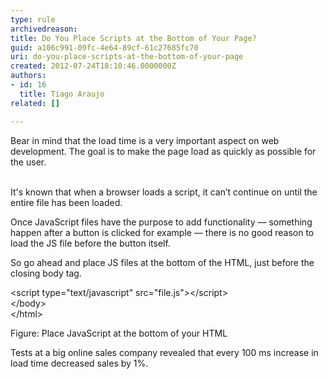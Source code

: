 ```yaml
---
type: rule
archivedreason: 
title: Do You Place Scripts at the Bottom of Your Page?
guid: a106c991-09fc-4e64-89cf-61c27685fc70
uri: do-you-place-scripts-at-the-bottom-of-your-page
created: 2012-07-24T18:10:46.0000000Z
authors:
- id: 16
  title: Tiago Araujo
related: []

---
```



Bear in mind that the load time is a very important aspect on web development.
The goal is to make the page load as quickly as possible for the user. 
<br><excerpt class='endintro'></excerpt><br>
<p>It's known that when a browser loads a script, it can’t continue on until the entire file has been loaded.</p>
<p>Once JavaScript files have the purpose to add functionality — something happen after a button is clicked for example — there is no good reason to load the JS file before the button itself.</p>
<p>So go ahead and place JS files at the bottom of the HTML, just before the closing body tag.</p>

<div class="ms-rteCustom-CodeArea">
<p>&lt;script type=&quot;text/javascript&quot; src=&quot;file.js&quot;&gt;&lt;/script&gt; <br> 
&lt;/body&gt; <br>
&lt;/html&gt;
</p>
</div>
<span class="ms-rteCustom-FigureGood">Figure&#58; Place JavaScript at the bottom of your HTML</span>

<p>Tests at a big online sales company revealed that every 100 ms increase in load time decreased sales by 1%.</p>




